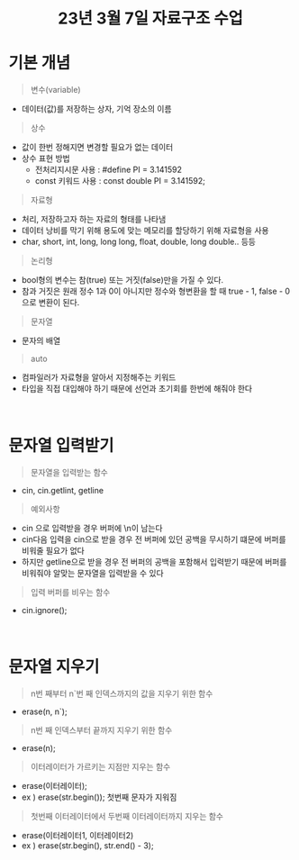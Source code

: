 # <center> **23년 3월 7일 자료구조 수업** </center>

# 기본 개념
 > 변수(variable)
   - 데이터(값)를 저장하는 상자, 기억 장소의 이름
 > 상수
   - 값이 한번 정해지면 변경할 필요가 없는 데이터
   - 상수 표현 방법
     - 전처리지시문 사용 : #define PI = 3.141592
     - const 키워드 사용 : const double PI = 3.141592;
 > 자료형
   - 처리, 저장하고자 하는 자료의 형태를 나타냄
   - 데이터 낭비를 막기 위해 용도에 맞는 메모리를 할당하기 위해 자료형을 사용
   - char, short, int, long, long long, float, double, long double.. 등등
 > 논리형
   - bool형의 변수는 참(true) 또는 거짓(false)만을 가질 수 있다.
   - 참과 거짓은 원래 정수 1과 0이 아니지만 정수와 형변환을 할 때 true - 1, false - 0으로 변환이 된다.
 > 문자열
   - 문자의 배열
 > auto
   - 컴파일러가 자료형을 알아서 지정해주는 키워드
   - 타입을 직접 대입해야 하기 때문에 선언과 초기회를 한번에 해줘야 한다 

<br/>

# 문자열 입력받기
 > 문자열을 입력받는 함수
   - cin, cin.getlint, getline
 > 예외사항
   - cin 으로 입력받을 경우 버퍼에 \n이 남는다
   - cin다음 입력을 cin으로 받을 경우 전 버퍼에 있던 공백을 무시하기 떄문에 버퍼를 비워줄 필요가 없다
   - 하지만 getline으로 받을 경우 전 버퍼의 공백을 포함해서 입력받기 때문에 버퍼를 비워줘야 알맞는 문자열을 입력받을 수 있다
 > 입력 버퍼를 비우는 함수
   - cin.ignore();

<br/>

# 문자열 지우기
 > n번 째부터 n`번 째 인덱스까지의 값을 지우기 위한 함수
   - erase(n, n`);
 > n번 째 인덱스부터 끝까지 지우기 위한 함수
   - erase(n);
 > 이터레이터가 가르키는 지점만 지우는 함수
   - erase(이터레이터);
   - ex ) erase(str.begin()); 첫번째 문자가 지워짐
 > 첫번째 이터레이터에서 두번째 이터레이터까지 지우는 함수
   - erase(이터레이터1, 이터레이터2)
   - ex ) erase(str.begin(), str.end() - 3); 